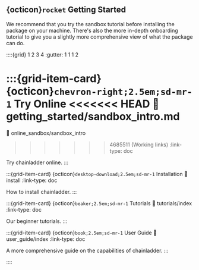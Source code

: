 ## {octicon}`rocket` Getting Started

We recommend that you try the sandbox tutorial before installing the package on your machine. There's also the more in-depth onboarding tutorial to give you a slightly more comprehensive view of what the package can do.

::::{grid} 1 2 3 4
:gutter: 1 1 1 2

:::{grid-item-card} {octicon}`chevron-right;2.5em;sd-mr-1` Try Online
<<<<<<< HEAD
:link: getting_started/sandbox_intro.md
=======
:link: online_sandbox/sandbox_intro
>>>>>>> 4685511 (Working links)
:link-type: doc

Try chainladder online.
:::

:::{grid-item-card} {octicon}`desktop-download;2.5em;sd-mr-1` Installation
:link: install
:link-type: doc

How to install chainladder.
:::

:::{grid-item-card} {octicon}`beaker;2.5em;sd-mr-1` Tutorials
:link: tutorials/index
:link-type: doc

Our beginner tutorials.
:::

:::{grid-item-card} {octicon}`book;2.5em;sd-mr-1` User Guide
:link: user_guide/index
:link-type: doc

A more comprehensive guide on the capabilities of chainladder.
:::

::::
